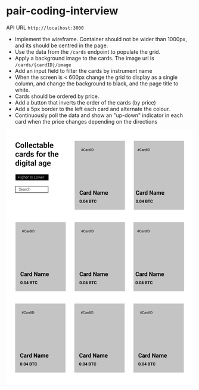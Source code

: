 # pair-coding-interview

API URL `http://localhost:3000`

- Implement the wireframe. Container should not be wider than 1000px, and its should be centred in the page.
- Use the data from the `/cards` endpoint to populate the grid.
- Apply a background image to the cards. The image url is `/cards/{cardID}/image`
- Add an input field to filter the cards by instrument name
- When the screen is < 600px change the grid to display as a single column, and change the background to black, and the page title to white.
- Cards should be ordered by price.
- Add a button that inverts the order of the cards (by price)
- Add a 5px border to the left each card and alternate the colour.
- Continuously poll the data and show an "up-down" indicator in each card when the price changes depending on the directions

![wireframe](wireframe.png "Title")